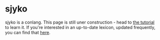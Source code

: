 # sjyko

sjyko is a conlang. This page is still uner construction - head to [the tutorial](/tutorial) to learn it. If you're interested in an up-to-date lexicon, updated 
frequently, you can find that [here](/lexicon).

